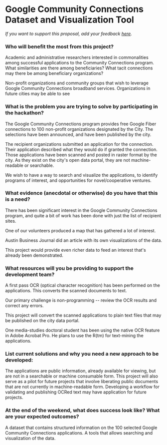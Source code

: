 # Google Community Connections Dataset and Visualization Tool

*If you want to support this proposal, add your feedback [here](https://github.com/open-austin/hackathon-ideas/issues/10).*


### Who will benefit the most from this project?

Academic and administrative researchers interested in commonalities among successful applications to the Community Connections program. What similarities are there among beneficiaries? What tacit connections may there be among beneficiary organizations?

Non-profit organizations and community groups that wish to leverage Google Community Connections broadband services. Organizations in future cities may be able to see 


### What is the problem you are trying to solve by participating in the hackathon?

The Google Community Connections program provides free Google Fiber
connections to 100 non-profit organizations designated by the City. The
selections have been announced, and have been published by the city.

The recipient organizations submitted an application for the connection.
Their application described what they would do if granted the connection.
Those applications have been scanned and posted in raster format by the city. As they exist on the city's open data portal, they are not machine-readable or searchable.

We wish to have a way to search and visualize the applications, to identify
programs of interest, and opportunities for novel/cooperative ventures.


### What evidence (anecdotal or otherwise) do you have that this is a need?

There has been significant interest in the Google Community Connections
program, and quite a bit of work has been done with just the list of
recipient sites.

One of our volunteers produced a map that has gathered a lot of interest.

Austin Business Journal did an article with its own visualizations of the
data.

This project would provide even richer data to feed an interest that's
already been demonstrated.


### What resources will you be providing to support the development team?

A first pass OCR (optical character recognition) has been performed on
the applications.  This converts the scanned documents to text.

Our primary challenge is non-programming -- review the OCR results and
correct any errors.

This project will convert the scanned applications to plain text files that may be published on the city data portal.

One media-studies doctoral student has been using the native OCR feature in Adobe Acrobat Pro. He plans to use the R(tm) for text-mining the applications. 


### List current solutions and why you need a new approach to be developed:

The applications are public information, already available for viewing, but are not in a searchable
or machine consumable form. This project will also serve as a pilot for future projects that involve liberating public documents that are not currently in machine-readable form. Developing a workflow for validating and publishing OCRed text may have application for future projects.


### At the end of the weekend, what does success look like? What are your expected outcomes?

A dataset that contains structured information on the 100 selected Google Community Connections
applications. A tools that allows searching and visualization of the data.


